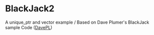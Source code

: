 # BlackJack2
A unique_ptr and vector example
/
Based on Dave Plumer's BlackJack sample Code ([DavePL](https://github.com/davepl))
